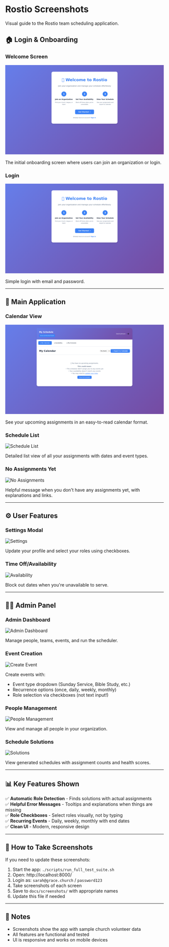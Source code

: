 # Rostio Screenshots

Visual guide to the Rostio team scheduling application.

## 🏠 Login & Onboarding

### Welcome Screen
![Welcome Screen](screenshots/01-welcome.png)

The initial onboarding screen where users can join an organization or login.

### Login
![Login Screen](screenshots/02-login.png)

Simple login with email and password.

---

## 📅 Main Application

### Calendar View
![Calendar View](screenshots/03-calendar.png)

See your upcoming assignments in an easy-to-read calendar format.

### Schedule List
![Schedule List](screenshots/04-schedule.png)

Detailed list view of all your assignments with dates and event types.

### No Assignments Yet
![No Assignments](screenshots/05-no-assignments.png)

Helpful message when you don't have any assignments yet, with explanations and links.

---

## ⚙️ User Features

### Settings Modal
![Settings](screenshots/06-settings.png)

Update your profile and select your roles using checkboxes.

### Time Off/Availability
![Availability](screenshots/07-availability.png)

Block out dates when you're unavailable to serve.

---

## 👨‍💼 Admin Panel

### Admin Dashboard
![Admin Dashboard](screenshots/08-admin-dashboard.png)

Manage people, teams, events, and run the scheduler.

### Event Creation
![Create Event](screenshots/09-create-event.png)

Create events with:
- Event type dropdown (Sunday Service, Bible Study, etc.)
- Recurrence options (once, daily, weekly, monthly)
- Role selection via checkboxes (not text input!)

### People Management
![People Management](screenshots/10-people.png)

View and manage all people in your organization.

### Schedule Solutions
![Solutions](screenshots/11-solutions.png)

View generated schedules with assignment counts and health scores.

---

## 📊 Key Features Shown

✅ **Automatic Role Detection** - Finds solutions with actual assignments  
✅ **Helpful Error Messages** - Tooltips and explanations when things are missing  
✅ **Role Checkboxes** - Select roles visually, not by typing  
✅ **Recurring Events** - Daily, weekly, monthly with end dates  
✅ **Clean UI** - Modern, responsive design  

---

## 🎯 How to Take Screenshots

If you need to update these screenshots:

1. Start the app: `./scripts/run_full_test_suite.sh`
2. Open: http://localhost:8000/
3. Login as: `sarah@grace.church` / `password123`
4. Take screenshots of each screen
5. Save to `docs/screenshots/` with appropriate names
6. Update this file if needed

---

## 📝 Notes

- Screenshots show the app with sample church volunteer data
- All features are functional and tested
- UI is responsive and works on mobile devices
